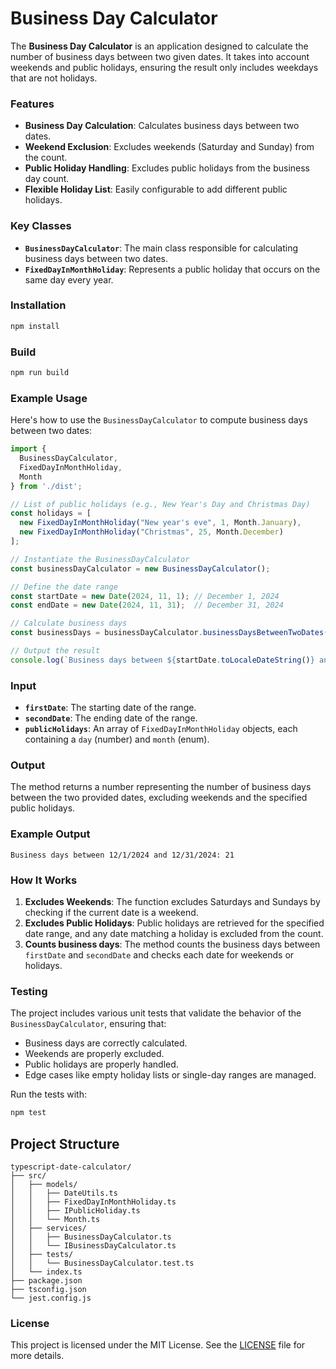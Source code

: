 # Business Day Calculator

The **Business Day Calculator** is an application designed to calculate the number of business days between two given dates. It takes into account weekends and public holidays, ensuring the result only includes weekdays that are not holidays.

### Features
- **Business Day Calculation**: Calculates business days between two dates.
- **Weekend Exclusion**: Excludes weekends (Saturday and Sunday) from the count.
- **Public Holiday Handling**: Excludes public holidays from the business day count.
- **Flexible Holiday List**: Easily configurable to add different public holidays.

### Key Classes

- **`BusinessDayCalculator`**: The main class responsible for calculating business days between two dates.
- **`FixedDayInMonthHoliday`**: Represents a public holiday that occurs on the same day every year.

### Installation

```bash
npm install
```

### Build

```bash
npm run build
```

### Example Usage

Here's how to use the `BusinessDayCalculator` to compute business days between two dates:

```typescript
import { 
  BusinessDayCalculator, 
  FixedDayInMonthHoliday, 
  Month 
} from './dist';

// List of public holidays (e.g., New Year's Day and Christmas Day)
const holidays = [
  new FixedDayInMonthHoliday("New year's eve", 1, Month.January),
  new FixedDayInMonthHoliday("Christmas", 25, Month.December)
];

// Instantiate the BusinessDayCalculator
const businessDayCalculator = new BusinessDayCalculator();

// Define the date range
const startDate = new Date(2024, 11, 1); // December 1, 2024
const endDate = new Date(2024, 11, 31);  // December 31, 2024

// Calculate business days
const businessDays = businessDayCalculator.businessDaysBetweenTwoDates(startDate, endDate, holidays);

// Output the result
console.log(`Business days between ${startDate.toLocaleDateString()} and ${endDate.toLocaleDateString()}: ${businessDays}`);
```

### Input
- **`firstDate`**: The starting date of the range.
- **`secondDate`**: The ending date of the range.
- **`publicHolidays`**: An array of `FixedDayInMonthHoliday` objects, each containing a `day` (number) and `month` (enum).

### Output
The method returns a number representing the number of business days between the two provided dates, excluding weekends and the specified public holidays.

### Example Output
```
Business days between 12/1/2024 and 12/31/2024: 21
```

### How It Works

1. **Excludes Weekends**: The function excludes Saturdays and Sundays by checking if the current date is a weekend.
2. **Excludes Public Holidays**: Public holidays are retrieved for the specified date range, and any date matching a holiday is excluded from the count.
3. **Counts business days**: The method counts the business days between `firstDate` and `secondDate` and checks each date for weekends or holidays.

### Testing

The project includes various unit tests that validate the behavior of the `BusinessDayCalculator`, ensuring that:

- Business days are correctly calculated.
- Weekends are properly excluded.
- Public holidays are properly handled.
- Edge cases like empty holiday lists or single-day ranges are managed.

Run the tests with:

```bash
npm test
```

## Project Structure

```
typescript-date-calculator/
├── src/
│   ├── models/
│   │   ├── DateUtils.ts
│   │   ├── FixedDayInMonthHoliday.ts
│   │   ├── IPublicHoliday.ts
│   │   └── Month.ts
│   ├── services/
│   │   ├── BusinessDayCalculator.ts
│   │   └── IBusinessDayCalculator.ts
│   ├── tests/
│   │   └── BusinessDayCalculator.test.ts
│   └── index.ts
├── package.json
├── tsconfig.json
└── jest.config.js
```

### License

This project is licensed under the MIT License. See the [LICENSE](LICENSE) file for more details.